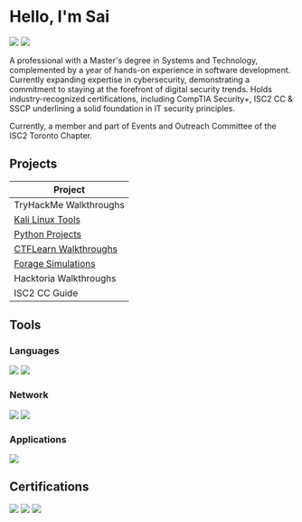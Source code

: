 # Hello, I'm Sai
<a href="https://www.linkedin.com/in/swaroopksn130399/"><img src="https://img.shields.io/badge/-LinkedIn-0072b1?&style=for-the-badge&logo=linkedin&logoColor=black" /></a>
<a href="https://medium.com/@sai.kantamuneni"><img src="https://img.shields.io/badge/-Medium-00ab6c?style=for-the-badge&logo=medium&logoColor=white" /></a>

A professional with a Master's degree in Systems and Technology, complemented by a year of hands-on experience in software development. Currently expanding expertise in cybersecurity, demonstrating a commitment to staying at the forefront of digital security trends. Holds industry-recognized certifications, including CompTIA Security+, ISC2 CC & SSCP underlining a solid foundation in IT security principles.

Currently, a member and part of Events and Outreach Committee of the ISC2 Toronto Chapter.

## Projects

| Project                                       |
|-----------------------------------------------|
| TryHackMe Walkthroughs                        |
| <a href="https://github.com/sai-kantamuneni/Kali-Linux-Tools/tree/main">Kali Linux Tools</a>|
| <a href= "https://github.com/sai-kantamuneni/Python-Projects/tree/main">Python Projects</a>
| <a href="https://github.com/sai-kantamuneni/CTFLearn-Walkthroughs">CTFLearn Walkthroughs</a>|
| <a href="https://github.com/sai-kantamuneni/Forage-Simulations/tree/main">Forage Simulations</a>|
| Hacktoria Walkthroughs                        | 
| ISC2 CC Guide                                 | 

## Tools

### Languages
<div>
  <img src="https://img.shields.io/badge/-Python-3670A0?style=for-the-badge&logo=python&logoColor=ffdd54" />
  <img src="https://img.shields.io/badge/-SQL-4479A1?style=for-the-badge&logo=sql&logoColor=white" />
</div>

### Network
<div>
    <img src="https://img.shields.io/badge/-Wireshark-1679A7?&style=for-the-badge&logo=Wireshark&logoColor=white" />
    <img src="https://img.shields.io/badge/-Nmap-2D5775?style=for-the-badge&logo=nmap&logoColor=white" />
</div>

### Applications
<div>
  <img src="https://img.shields.io/badge/-MS--Office-D83B01?style=for-the-badge&logo=microsoft-office&logoColor=white" />
</div>

## Certifications
<div>
<img src="https://img.shields.io/badge/-Security%2B-FF0000?&style=for-the-badge&logo=CompTIA&logoColor=white" />
<img src="https://img.shields.io/badge/-ISC2%20CC-00a3cc?style=for-the-badge&logo=isc2&logoColor=white" />
<img src="https://img.shields.io/badge/-ISC2%20SSCP-00a3cc?style=for-the-badge&logo=isc2&logoColor=white" />
</div>

